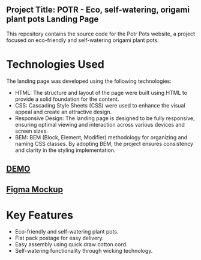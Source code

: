 ## Project Title: POTR - Eco, self-watering, origami plant pots Landing Page

This repository contains the source code for the Potr Pots website, a project focused on eco-friendly and self-watering origami plant pots.

# Technologies Used
The landing page was developed using the following technologies:

- HTML: The structure and layout of the page were built using HTML to provide a solid foundation for the content.
- CSS: Cascading Style Sheets (CSS) were used to enhance the visual appeal and create an attractive design.
- Responsive Design: The landing page is designed to be fully responsive, ensuring optimal viewing and interaction across various devices and screen sizes.
- BEM: BEM (Block, Element, Modifier) methodology for organizing and naming CSS classes. By adopting BEM, the project ensures consistency and clarity in the styling implementation.

## [DEMO](https://nazariialieksieiev.github.io/potr_pots_landing_page/#buy)
## [Figma Mockup](https://www.figma.com/file/50zgLU65Mcd3MisFHMfLfx/POTR-POTS_FE-students?node-id=1760%3A281&mode=dev)

# Key Features
- Eco-friendly and self-watering plant pots.
- Flat pack postage for easy delivery.
- Easy assembly using quick draw cotton cord.
- Self-watering functionality through wicking technology.
